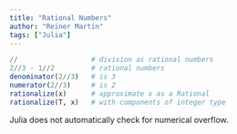 ```yaml
---
title: "Rational Numbers"
author: "Reiner Martin"
tags: ["Julia"]
---
```




~~~julia
//                  # division as rational numbers
2//3 - 1//2         # rational numbers
denominator(2//3)   # is 3
numerator(2//3)     # is 2
rationalize(x)      # approximate x as a Rational
rationalize(T, x)   # with components of integer type 
~~~

Julia does not automatically check for numerical overflow.
